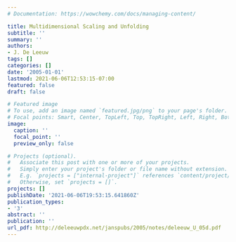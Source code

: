 ```yaml
---
# Documentation: https://wowchemy.com/docs/managing-content/

title: Multidimensional Scaling and Unfolding
subtitle: ''
summary: ''
authors:
- J. De Leeuw
tags: []
categories: []
date: '2005-01-01'
lastmod: 2021-06-06T12:53:15-07:00
featured: false
draft: false

# Featured image
# To use, add an image named `featured.jpg/png` to your page's folder.
# Focal points: Smart, Center, TopLeft, Top, TopRight, Left, Right, BottomLeft, Bottom, BottomRight.
image:
  caption: ''
  focal_point: ''
  preview_only: false

# Projects (optional).
#   Associate this post with one or more of your projects.
#   Simply enter your project's folder or file name without extension.
#   E.g. `projects = ["internal-project"]` references `content/project/deep-learning/index.md`.
#   Otherwise, set `projects = []`.
projects: []
publishDate: '2021-06-06T19:53:15.641860Z'
publication_types:
- '3'
abstract: ''
publication: ''
url_pdf: http://deleeuwpdx.net/janspubs/2005/notes/deleeuw_U_05d.pdf
---
```


